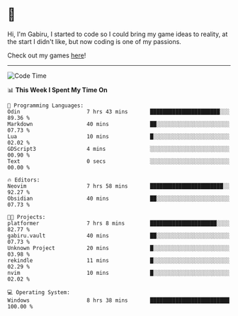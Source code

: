 # 🐀

Hi, I'm Gabiru, I started to code so I could bring my game ideas to reality, at the start I didn't like, but now coding is one of my passions.

Check out my games [here](https://gabiru.art/projetos/)!

---

<!--START_SECTION:waka-->
![Code Time](http://img.shields.io/badge/Code%20Time-630%20hrs%204%20mins-blue)

📊 **This Week I Spent My Time On** 

```text
💬 Programming Languages: 
Odin                     7 hrs 43 mins       ██████████████████████░░░   89.36 % 
Markdown                 40 mins             ██░░░░░░░░░░░░░░░░░░░░░░░   07.73 % 
Lua                      10 mins             █░░░░░░░░░░░░░░░░░░░░░░░░   02.02 % 
GDScript3                4 mins              ░░░░░░░░░░░░░░░░░░░░░░░░░   00.90 % 
Text                     0 secs              ░░░░░░░░░░░░░░░░░░░░░░░░░   00.00 % 

🔥 Editors: 
Neovim                   7 hrs 58 mins       ███████████████████████░░   92.27 % 
Obsidian                 40 mins             ██░░░░░░░░░░░░░░░░░░░░░░░   07.73 % 

🐱‍💻 Projects: 
platformer               7 hrs 8 mins        █████████████████████░░░░   82.77 % 
gabiru.vault             40 mins             ██░░░░░░░░░░░░░░░░░░░░░░░   07.73 % 
Unknown Project          20 mins             █░░░░░░░░░░░░░░░░░░░░░░░░   03.98 % 
rekindle                 11 mins             █░░░░░░░░░░░░░░░░░░░░░░░░   02.29 % 
nvim                     10 mins             █░░░░░░░░░░░░░░░░░░░░░░░░   02.02 % 

💻 Operating System: 
Windows                  8 hrs 38 mins       █████████████████████████   100.00 % 
```


<!--END_SECTION:waka-->
